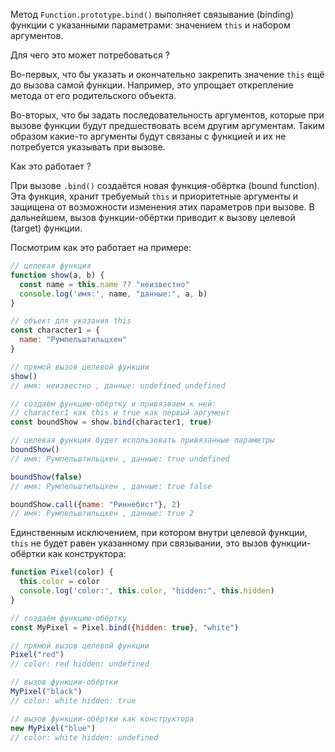 Метод `Function.prototype.bind()` выполняет связывание (binding) функции с указанными параметрами: значением `this` и набором аргументов.

Для чего это может потребоваться ?

Во-первых, что бы указать и окончательно закрепить значение `this` ещё до вызова самой функции. Например, это упрощает открепление метода от его родительского объекта.

Во-вторых, что бы задать последовательность аргументов, которые при вызове функции будут предшествовать всем другим аргументам. Таким образом какие-то аргументы будут связаны с функцией и их не потребуется указывать при вызове.

Как это работает ?

При вызове `.bind()` создаётся новая функция-обёртка (bound function). Эта функция, хранит требуемый `this` и приоритетные аргументы и защищена от возможности изменения этих параметров при вызове. В дальнейшем, вызов функции-обёртки приводит к вызову целевой (target) функции.

Посмотрим как это работает на примере:
```js
// целевая функция
function show(a, b) {
  const name = this.name ?? "неизвестно"
  console.log('имя:', name, "данные:", a, b)
}

// объект для указания this
const character1 = {
  name: "Pумпельштильцхен"
}

// прямой вызов целевой функции
show()
// имя: неизвестно , данные: undefined undefined

// создаём функцию-обёртку и привязваем к ней:
// character1 как this и true как первый аргумент
const boundShow = show.bind(character1, true)

// целевая функция будет использовать привязанные параметры
boundShow()
// имя: Pумпельштильцхен , данные: true undefined

boundShow(false)
// имя: Pумпельштильцхен , данные: true false

boundShow.call({name: "Риннебист"}, 2)
// имя: Pумпельштильцхен , данные: true 2
```

Единственным исключением, при котором внутри целевой функции, `this` не будет равен указанному при связывании, это вызов функции-обёртки как конструктора:
```js
function Pixel(color) {
  this.color = color
  console.log('color:', this.color, "hidden:", this.hidden)
}

// создаём функцию-обёртку
const MyPixel = Pixel.bind({hidden: true}, "white")

// прямой вызов целевой функции
Pixel("red")
// color: red hidden: undefined

// вызов функции-обёртки
MyPixel("black")
// color: white hidden: true

// вызов функции-обёртки как конструктора
new MyPixel("blue")
// color: white hidden: undefined
```
